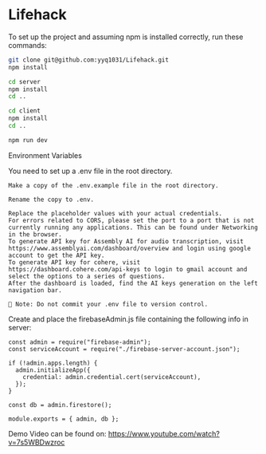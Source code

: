 # Lifehack

To set up the project and assuming npm is installed correctly, run these commands:

```bash
git clone git@github.com:yyq1031/Lifehack.git
npm install

cd server
npm install
cd ..

cd client
npm install
cd ..

npm run dev
```

Environment Variables

You need to set up a .env file in the root directory.

    Make a copy of the .env.example file in the root directory.

    Rename the copy to .env.

    Replace the placeholder values with your actual credentials.
    For errors related to CORS, please set the port to a port that is not currently running any applications. This can be found under Networking in the browser.
    To generate API key for Assembly AI for audio transcription, visit https://www.assemblyai.com/dashboard/overview and login using google account to get the API key.
    To generate API key for cohere, visit https://dashboard.cohere.com/api-keys to login to gmail account and select the options to a series of questions. 
    After the dashboard is loaded, find the AI keys generation on the left navigation bar.

    🔐 Note: Do not commit your .env file to version control.
    
Create and place the firebaseAdmin.js file containing the following info in server:

    
    const admin = require("firebase-admin");
    const serviceAccount = require("./firebase-server-account.json");

    if (!admin.apps.length) {
      admin.initializeApp({
        credential: admin.credential.cert(serviceAccount),
      });
    }

    const db = admin.firestore();

    module.exports = { admin, db };
    
    
Demo Video can be found on: https://www.youtube.com/watch?v=7s5WBDwzroc
